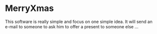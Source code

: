 # MerryXmas
This software is really simple and focus on one simple idea. It will send an e-mail to someone to ask him to offer a present to someone else ... 
